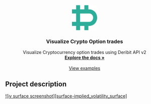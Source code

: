 <a name="readme-top"></a>
<br />
<div align="center">
  <a href="https://github.com/BarendPotijk/visualize_crypto_options/">
    <img src="Images/deribit.png" alt="Logo" width="80" height="80">
  </a>

<h3 align="center">Visualize Crypto Option trades</h3>

  <p align="center">
    Visualize Cryptocurrency option trades using Deribit API v2
    <br />
    <a href="https://github.com/BarendPotijk/visualize_crypto_options/"><strong>Explore the docs »</strong></a>
    <br />
    <br />
    <a href="https://github.com/BarendPotijk/visualize_crypto_options/tree/main/EXAMPLES">View examples </a>
  </p>
</div>

## Project description

[![iv surface screenshot][surface-implied_volatility_surface]](https://github.com/BarendPotijk/visualize_crypto_options/blob/main/EXAMPLES/iv_surface.html)
